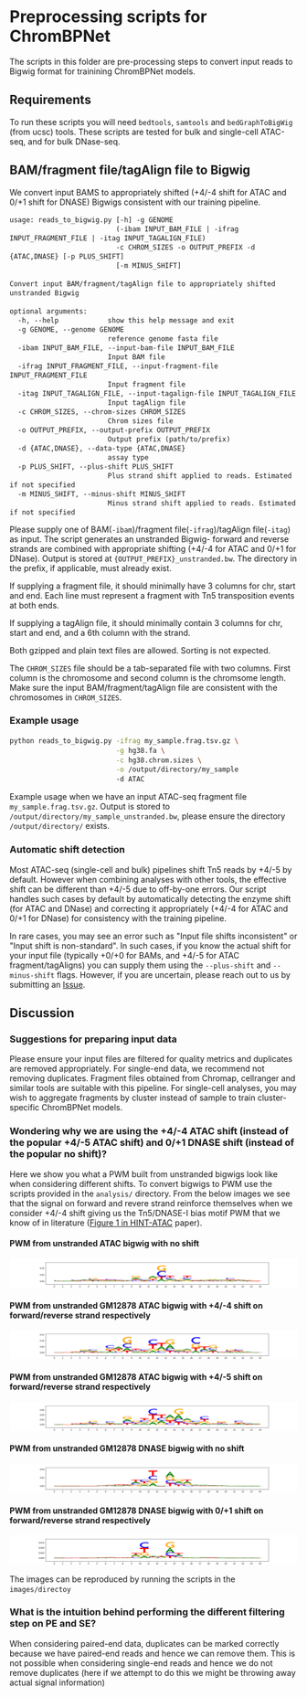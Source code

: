 # Preprocessing scripts for ChromBPNet

The scripts in this folder are pre-processing steps to convert input reads to Bigwig format for trainining ChromBPNet models.

## Requirements

To run these scripts you will need `bedtools`, `samtools` and `bedGraphToBigWig` (from ucsc) tools. These scripts are tested for bulk and single-cell ATAC-seq, and for bulk DNase-seq.

## BAM/fragment file/tagAlign file to Bigwig

We convert input BAMS to appropriately shifted (+4/-4 shift for ATAC and 0/+1 shift for DNASE) Bigwigs consistent with our training pipeline.

```
usage: reads_to_bigwig.py [-h] -g GENOME
                          (-ibam INPUT_BAM_FILE | -ifrag INPUT_FRAGMENT_FILE | -itag INPUT_TAGALIGN_FILE)
                          -c CHROM_SIZES -o OUTPUT_PREFIX -d {ATAC,DNASE} [-p PLUS_SHIFT]
                          [-m MINUS_SHIFT] 

Convert input BAM/fragment/tagAlign file to appropriately shifted unstranded Bigwig

optional arguments:
  -h, --help            show this help message and exit
  -g GENOME, --genome GENOME
                        reference genome fasta file
  -ibam INPUT_BAM_FILE, --input-bam-file INPUT_BAM_FILE
                        Input BAM file
  -ifrag INPUT_FRAGMENT_FILE, --input-fragment-file INPUT_FRAGMENT_FILE
                        Input fragment file
  -itag INPUT_TAGALIGN_FILE, --input-tagalign-file INPUT_TAGALIGN_FILE
                        Input tagAlign file
  -c CHROM_SIZES, --chrom-sizes CHROM_SIZES
                        Chrom sizes file
  -o OUTPUT_PREFIX, --output-prefix OUTPUT_PREFIX
                        Output prefix (path/to/prefix)
  -d {ATAC,DNASE}, --data-type {ATAC,DNASE}
                        assay type
  -p PLUS_SHIFT, --plus-shift PLUS_SHIFT
                        Plus strand shift applied to reads. Estimated if not specified
  -m MINUS_SHIFT, --minus-shift MINUS_SHIFT
                        Minus strand shift applied to reads. Estimated if not specified
```

Please supply one of BAM(`-ibam`)/fragment file(`-ifrag`)/tagAlign file(`-itag`) as input. The script generates an unstranded Bigwig- forward and reverse strands are combined with appropriate shifting (+4/-4 for ATAC and 0/+1 for DNase). Output is stored at `{OUTPUT_PREFIX}_unstranded.bw`. The directory in the prefix, if applicable, must already exist.

If supplying a fragment file, it should minimally have 3 columns for chr, start and end. Each line must represent a fragment with Tn5 transposition events at both ends.

If supplying a tagAlign file, it should minimally contain 3 columns for chr, start and end, and a 6th column with the strand. 

Both gzipped and plain text files are allowed. Sorting is not expected.

The `CHROM_SIZES` file should be a tab-separated file with two columns. First column is the chromosome and second column is the chromsome length. Make sure the input BAM/fragment/tagAlign file are consistent with the chromosomes in `CHROM_SIZES`.

### Example usage

```bash
python reads_to_bigwig.py -ifrag my_sample.frag.tsv.gz \
                          -g hg38.fa \
                          -c hg38.chrom.sizes \
                          -o /output/directory/my_sample
                          -d ATAC
```

Example usage when we have an input ATAC-seq fragment file `my_sample.frag.tsv.gz`. Output is stored to `/output/directory/my_sample_unstranded.bw`, please ensure the directory `/output/directory/` exists.

### Automatic shift detection

Most ATAC-seq (single-cell and bulk) pipelines shift Tn5 reads by +4/-5 by default. However when combining analyses with other tools, the effective shift can be different than +4/-5 due to off-by-one errors. Our script handles such cases by default by automatically detecting the enzyme shift (for ATAC and DNase) and correcting it appropriately (+4/-4 for ATAC and 0/+1 for DNase) for consistency with the training pipeline.

In rare cases, you may see an error such as "Input file shifts inconsistent" or "Input shift is non-standard". In such cases, if you know the actual shift for your input file (typically +0/+0 for BAMs, and +4/-5 for ATAC fragment/tagAligns) you can supply them using the `--plus-shift` and `--minus-shift` flags. However, if you are uncertain, please reach out to us by submitting an [Issue](https://github.com/kundajelab/chrombpnet/issues).


## Discussion


### Suggestions for preparing input data

Please ensure your input files are filtered for quality metrics and duplicates are removed appropriately. For single-end data, we recommend not removing duplicates. Fragment files obtained from Chromap, cellranger and similar tools are suitable with this pipeline. For single-cell analyses, you may wish to aggregate fragments by cluster instead of sample to train cluster-specific ChromBPNet models.


### Wondering why we are using the  +4/-4 ATAC shift (instead of the popular +4/-5 ATAC shift) and 0/+1 DNASE shift (instead of the popular no shift)? 

Here we show you what a PWM built from unstranded bigwigs look like when considering different shifts. To convert bigwigs to PWM use the scripts provided in the `analysis/` directory. From the below images we see that the signal on forward and revere strand reinforce themselves when we consider +4/-4 shift giving us the Tn5/DNASE-I bias motif PWM that we know of in literature ([Figure 1 in HINT-ATAC][url3] paper).


#### PWM from unstranded ATAC bigwig with no shift

![Image](images/atac_no_shift.png)

#### PWM from  unstranded GM12878 ATAC bigwig with +4/-4 shift on forward/reverse strand respectively 

![Image](images/atac_44_shift.png)

#### PWM from unstranded GM12878 ATAC bigwig with +4/-5 shift on forward/reverse strand respectively

![Image](images/atac_45_shift.png)


#### PWM from unstranded GM12878 DNASE bigwig with no shift 

![Image](images/dnase_no_shift.png)


#### PWM from unstranded GM12878 DNASE bigwig with 0/+1 shift on forward/reverse strand respectively

![Image](images/dnase_01_shift.png)

The images can be reproduced by running the scripts in the `images/directoy`

### What is the intuition behind performing the different filtering step on PE and SE?

When considering paired-end data, duplicates can be marked correctly because we have paired-end reads and hence we can remove them. This is not possible when considering single-end reads and hence we do not remove duplicates (here if we attempt to do this we might be throwing away actual signal information)

[url1]: https://github.com/ENCODE-DCC/atac-seq-pipeline
[url2]: https://broadinstitute.github.io/picard/explain-flags.html
[url3]: https://genomebiology.biomedcentral.com/articles/10.1186/s13059-019-1642-2




